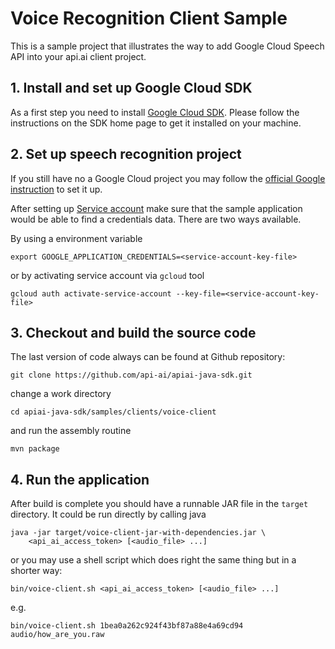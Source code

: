 # Voice Recognition Client Sample

This is a sample project that illustrates the way to add Google Cloud Speech API
into your api.ai client project.

## 1. Install and set up Google Cloud SDK

As a first step you need to install [Google Cloud SDK](https://cloud.google.com/sdk/).
Please follow the instructions on the SDK home page to get it installed on your
machine.

## 2. Set up speech recognition project

If you still have no a Google Cloud project you may follow the
[official Google instruction](https://cloud.google.com/speech/docs/getting-started#set_up_your_project)
to set it up.

After setting up [Service account](https://cloud.google.com/speech/docs/common/auth#set_up_a_service_account)
make sure that the sample application would be able to find a credentials data.
There are two ways available.

By using a environment variable

    export GOOGLE_APPLICATION_CREDENTIALS=<service-account-key-file>

or by activating service account via `gcloud` tool

    gcloud auth activate-service-account --key-file=<service-account-key-file> 

## 3. Checkout and build the source code

The last version of code always can be found at Github repository:

    git clone https://github.com/api-ai/apiai-java-sdk.git

change a work directory

    cd apiai-java-sdk/samples/clients/voice-client

and run the assembly routine

    mvn package

## 4. Run the application

After build is complete you should have a runnable JAR file in the `target`
directory. It could be run directly by calling java

    java -jar target/voice-client-jar-with-dependencies.jar \
        <api_ai_access_token> [<audio_file> ...]

or you may use a shell script which does right the same thing but in a shorter
way:

    bin/voice-client.sh <api_ai_access_token> [<audio_file> ...]

e.g.

    bin/voice-client.sh 1bea0a262c924f43bf87a88e4a69cd94 audio/how_are_you.raw
